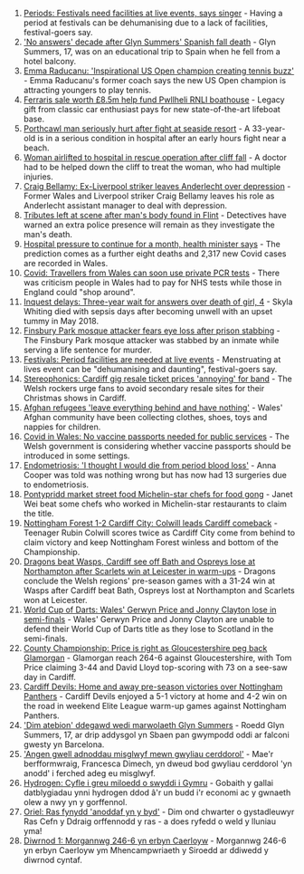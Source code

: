 1. [Periods: Festivals need facilities at live events, says singer](https://www.bbc.co.uk/news/58453246?at_medium=RSS&at_campaign=KARANGA) - Having a period at festivals can be dehumanising due to a lack of facilities, festival-goers say.
2. ['No answers' decade after Glyn Summers' Spanish fall death](https://www.bbc.co.uk/news/uk-wales-58519200?at_medium=RSS&at_campaign=KARANGA) - Glyn Summers, 17, was on an educational trip to Spain when he fell from a hotel balcony.
3. [Emma Raducanu: 'Inspirational US Open champion creating tennis buzz'](https://www.bbc.co.uk/news/uk-wales-58537837?at_medium=RSS&at_campaign=KARANGA) - Emma Raducanu's former coach says the new US Open champion is attracting youngers to play tennis.
4. [Ferraris sale worth £8.5m help fund Pwllheli RNLI boathouse](https://www.bbc.co.uk/news/uk-wales-58537844?at_medium=RSS&at_campaign=KARANGA) - Legacy gift from classic car enthusiast pays for new state-of-the-art lifeboat base.
5. [Porthcawl man seriously hurt after fight at seaside resort](https://www.bbc.co.uk/news/uk-wales-58537841?at_medium=RSS&at_campaign=KARANGA) - A 33-year-old is in a serious condition in hospital after an early hours fight near a beach.
6. [Woman airlifted to hospital in rescue operation after cliff fall](https://www.bbc.co.uk/news/uk-wales-58535604?at_medium=RSS&at_campaign=KARANGA) - A doctor had to be helped down the cliff to treat the woman, who had multiple injuries.
7. [Craig Bellamy: Ex-Liverpool striker leaves Anderlecht over depression](https://www.bbc.co.uk/sport/football/58538941?at_medium=RSS&at_campaign=KARANGA) - Former Wales and Liverpool striker Craig Bellamy leaves his role as Anderlecht assistant manager to deal with depression.
8. [Tributes left at scene after man's body found in Flint](https://www.bbc.co.uk/news/uk-wales-58535603?at_medium=RSS&at_campaign=KARANGA) - Detectives have warned an extra police presence will remain as they investigate the man's death.
9. [Hospital pressure to continue for a month, health minister says](https://www.bbc.co.uk/news/uk-wales-58535611?at_medium=RSS&at_campaign=KARANGA) - The prediction comes as a further eight deaths and 2,317 new Covid cases are recorded in Wales.
10. [Covid: Travellers from Wales can soon use private PCR tests](https://www.bbc.co.uk/news/uk-wales-58532433?at_medium=RSS&at_campaign=KARANGA) - There was criticism people in Wales had to pay for NHS tests while those in England could "shop around".
11. [Inquest delays: Three-year wait for answers over death of girl, 4](https://www.bbc.co.uk/news/uk-wales-57657960?at_medium=RSS&at_campaign=KARANGA) - Skyla Whiting died with sepsis days after becoming unwell with an upset tummy in May 2018.
12. [Finsbury Park mosque attacker fears eye loss after prison stabbing](https://www.bbc.co.uk/news/uk-wales-58530744?at_medium=RSS&at_campaign=KARANGA) - The Finsbury Park mosque attacker was stabbed by an inmate while serving a life sentence for murder.
13. [Festivals: Period facilities are needed at live events](https://www.bbc.co.uk/news/uk-wales-58502558?at_medium=RSS&at_campaign=KARANGA) - Menstruating at lives event can be "dehumanising and daunting", festival-goers say.
14. [Stereophonics: Cardiff gig resale ticket prices 'annoying' for band](https://www.bbc.co.uk/news/uk-wales-58532431?at_medium=RSS&at_campaign=KARANGA) - The Welsh rockers urge fans to avoid secondary resale sites for their Christmas shows in Cardiff.
15. [Afghan refugees 'leave everything behind and have nothing'](https://www.bbc.co.uk/news/uk-wales-58523870?at_medium=RSS&at_campaign=KARANGA) - Wales' Afghan community have been collecting clothes, shoes, toys and nappies for children.
16. [Covid in Wales: No vaccine passports needed for public services](https://www.bbc.co.uk/news/uk-wales-58521379?at_medium=RSS&at_campaign=KARANGA) - The Welsh government is considering whether vaccine passports should be introduced in some settings.
17. [Endometriosis: 'I thought I would die from period blood loss'](https://www.bbc.co.uk/news/uk-wales-58506814?at_medium=RSS&at_campaign=KARANGA) - Anna Cooper was told was nothing wrong but has now had 13 surgeries due to endometriosis.
18. [Pontypridd market street food Michelin-star chefs for food gong](https://www.bbc.co.uk/news/uk-wales-58487867?at_medium=RSS&at_campaign=KARANGA) - Janet Wei beat some chefs who worked in Michelin-star restaurants to claim the title.
19. [Nottingham Forest 1-2 Cardiff City: Colwill leads Cardiff comeback](https://www.bbc.co.uk/sport/football/58451969?at_medium=RSS&at_campaign=KARANGA) - Teenager Rubin Colwill scores twice as Cardiff City come from behind to claim victory and keep Nottingham Forest winless and bottom of the Championship.
20. [Dragons beat Wasps, Cardiff see off Bath and Ospreys lose at Northampton after Scarlets win at Leicester in warm-ups](https://www.bbc.co.uk/sport/rugby-union/58506819?at_medium=RSS&at_campaign=KARANGA) - Dragons conclude the Welsh regions' pre-season games with a 31-24 win at Wasps after Cardiff beat Bath, Ospreys lost at Northampton and Scarlets won at Leicester.
21. [World Cup of Darts: Wales' Gerwyn Price and Jonny Clayton lose in semi-finals](https://www.bbc.co.uk/sport/darts/58533293?at_medium=RSS&at_campaign=KARANGA) - Wales' Gerwyn Price and Jonny Clayton are unable to defend their World Cup of Darts title as they lose to Scotland in the semi-finals.
22. [County Championship: Price is right as Gloucestershire peg back Glamorgan](https://www.bbc.co.uk/sport/cricket/58537361?at_medium=RSS&at_campaign=KARANGA) - Glamorgan reach 264-6 against Gloucestershire, with Tom Price claiming 3-44 and David Lloyd top-scoring with 73 on a see-saw day in Cardiff.
23. [Cardiff Devils: Home and away pre-season victories over Nottingham Panthers](https://www.bbc.co.uk/sport/ice-hockey/58537397?at_medium=RSS&at_campaign=KARANGA) - Cardiff Devils enjoyed a 5-1 victory at home and 4-2 win on the road in weekend Elite League warm-up games against Nottingham Panthers.
24. ['Dim atebion' ddegawd wedi marwolaeth Glyn Summers](https://www.bbc.co.uk/newyddion/58463505?at_medium=RSS&at_campaign=KARANGA) - Roedd Glyn Summers, 17, ar drip addysgol yn Sbaen pan gwympodd oddi ar falconi gwesty yn Barcelona.
25. ['Angen gwell adnoddau misglwyf mewn gwyliau cerddorol'](https://www.bbc.co.uk/newyddion/58512995?at_medium=RSS&at_campaign=KARANGA) - Mae'r berfformwraig, Francesca Dimech, yn dweud bod gwyliau cerddorol 'yn anodd' i ferched adeg eu misglwyf.
26. [Hydrogen: Cyfle i greu miloedd o swyddi i Gymru](https://www.bbc.co.uk/newyddion/58515837?at_medium=RSS&at_campaign=KARANGA) - Gobaith y gallai datblygiadau ynni hydrogen ddod â'r un budd i'r economi ac y gwnaeth olew a nwy yn y gorffennol.
27. [Oriel: Ras fynydd 'anoddaf yn y byd'](https://www.bbc.co.uk/newyddion/58488105?at_medium=RSS&at_campaign=KARANGA) - Dim ond chwarter o gystadleuwyr Ras Cefn y Ddraig orffennodd y ras - a does ryfedd o weld y lluniau yma!
28. [Diwrnod 1: Morgannwg 246-6 yn erbyn Caerloyw](https://www.bbc.co.uk/newyddion/58538054?at_medium=RSS&at_campaign=KARANGA) - Morgannwg 246-6 yn erbyn Caerloyw ym Mhencampwriaeth y Siroedd ar ddiwedd y diwrnod cyntaf.
